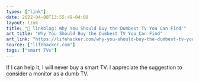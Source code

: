 ```yaml
---
types: ["link"]
date: 2022-04-08T13:55:49-04:00
layout: link
title: "🔗 linkblog: Why You Should Buy the Dumbest TV You Can Find'"
art_title: "Why You Should Buy the Dumbest TV You Can Find"
art_link: "https://lifehacker.com/why-you-should-buy-the-dumbest-tv-you-can-find-1848768646"
source: ["lifehacker.com"]
tags: ["smart TVs"]
---
```

If I can help it, I will never buy a smart TV. I appreciate the suggestion to consider a monitor as a dumb TV.
